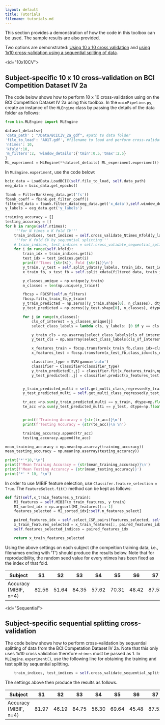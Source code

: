 ```yaml
---
layout: default
title: Tutorials 
filename: tutorials.md
---
```

This section provides a demonstration of how the code in this toolbox can be used. The sample results are also provided. 

Two options are demonstrated: <a href="#10x10CV">Using 10 x 10 cross validation</a> and <a href="#Sequential">using 1x10 cross-validation using a sequential spliting of data</a>.

<id="10x10CV">
## Subject-specific 10 x 10 cross-validation on BCI Competition Dataset IV 2a
The code below shows how to perform 10 x 10 cross-validation using on the BCI Competition Dataset IV 2a using this toolbox. In the `mainPipeline.py`, create an instance of the `MLEngine` class by passing the details of the data folder as follows:

```python
from bin.MLEngine import MLEngine

dataset_details={
'data_path' : "/Data/BCICIV_2a_gdf", #path to data folder 
'file_to_load': 'A01T.gdf', #filename to load and perform cross-validation
'ntimes': 10,
'kfold':10,
'm_filters':2, 'window_details':{'tmin':0.5,'tmax':2.5}
}
ML_experiment = MLEngine(**dataset_details) ML_experiment.experiment()
```

In `MLEngine.experiment`, use the code below:

```python
bcic_data = LoadData.LoadBCIC(self.file_to_load, self.data_path)
eeg_data = bcic_data.get_epochs()

fbank = FilterBank(eeg_data.get('fs'))
fbank_coeff = fbank.get_filter_coeff()
filtered_data = fbank.filter_data(eeg_data.get('x_data'),self.window_details)
y_labels = eeg_data.get('y_labels')

training_accuracy = []
testing_accuracy = []
for k in range(self.ntimes):
    '''for N times x K fold CV'''
    train_indices, test_indices = self.cross_validate_Ntimes_Kfold(y_labels,ifold=k)
    '''for K fold CV by sequential splitting'''
    # train_indices, test_indices = self.cross_validate_sequential_split(y_labels)
    for i in range(self.kfold):
        train_idx = train_indices.get(i)
        test_idx = test_indices.get(i)
        print(f'Times {str(k)}, Fold {str(i)}\n')
        y_train, y_test = self.split_ydata(y_labels, train_idx, test_idx)
        x_train_fb, x_test_fb = self.split_xdata(filtered_data, train_idx, test_idx)

        y_classes_unique = np.unique(y_train)
        n_classes = len(np.unique(y_train))

        fbcsp = FBCSP(self.m_filters)
        fbcsp.fit(x_train_fb,y_train)
        y_train_predicted = np.zeros((y_train.shape[0], n_classes), dtype=np.float)
        y_test_predicted = np.zeros((y_test.shape[0], n_classes), dtype=np.float)

        for j in range(n_classes):
            cls_of_interest = y_classes_unique[j]
            select_class_labels = lambda cls, y_labels: [0 if y == cls else 1 for y in y_labels]

            y_train_cls = np.asarray(select_class_labels(cls_of_interest, y_train))
            y_test_cls = np.asarray(select_class_labels(cls_of_interest, y_test))

            x_features_train = fbcsp.transform(x_train_fb,class_idx=cls_of_interest)
            x_features_test = fbcsp.transform(x_test_fb,class_idx=cls_of_interest)

            classifier_type = SVR(gamma='auto')
            classifier = Classifier(classifier_type)
            y_train_predicted[:,j] = classifier.fit(x_features_train,np.asarray(y_train_cls,dtype=np.float))
            y_test_predicted[:,j] = classifier.predict(x_features_test)


        y_train_predicted_multi = self.get_multi_class_regressed(y_train_predicted)
        y_test_predicted_multi = self.get_multi_class_regressed(y_test_predicted)

        tr_acc =np.sum(y_train_predicted_multi == y_train, dtype=np.float) / len(y_train)
        te_acc =np.sum(y_test_predicted_multi == y_test, dtype=np.float) / len(y_test)


        print(f'Training Accuracy = {str(tr_acc)}\n')
        print(f'Testing Accuracy = {str(te_acc)}\n \n')

        training_accuracy.append(tr_acc)
        testing_accuracy.append(te_acc)

mean_training_accuracy = np.mean(np.asarray(training_accuracy))
mean_testing_accuracy = np.mean(np.asarray(testing_accuracy))

print('*'*10,'\n')
print(f'Mean Training Accuracy = {str(mean_training_accuracy)}\n')
print(f'Mean Testing Accuracy = {str(mean_testing_accuracy)}')
print('*' * 10, '\n')
```

In order to use MIBIF feature selection, use `Classifer.feature_selection = True`. The `FeatureSelect.fit()` method can be kept as follows:

```python    
def fit(self,x_train_features,y_train):
    MI_features = self.MIBIF(x_train_features, y_train)
    MI_sorted_idx = np.argsort(MI_features)[::-1]
    features_selected = MI_sorted_idx[:self.n_features_select]

    paired_features_idx = self.select_CSP_pairs(features_selected, self.n_csp_pairs)
    x_train_features_selected = x_train_features[:, paired_features_idx]
    self.features_selected_indices = paired_features_idx

    return x_train_features_selected
```

Using the above settings on each subject (the compeition training data, i.e., filenames ending with 'T') should produce the results below. Note that for reproducibility, the random seed value for every ntimes has been fixed as the index of that fold.

Subject | S1 | S2 | S3 | S4 | S5 | S6 | S7 | S8 | S9 | Mean 
--------|----|----|----|----|----|----|----|----|----|------
Accuracy (MIBIF, n=4) | 82.56 | 51.64 | 84.35 | 57.62 | 70.31 | 48.42 | 87.53 | 85.11 | 84.03 | 72.40

<id="Sequential">
## Subject-specific sequential splitting cross-validation
The code below shows how to perform cross-validation by sequential splitting of data from the BCI Competation Dataset IV 2a. Note that this only uses 1x10 cross validation therefore `ntimes` must be passed as 1. In `MLEngine.experiment()`, use the following line for obtaining the training and test split by sequential splitting.

```python
    train_indices, test_indices = self.cross_validate_sequential_split(y_labels)
```

The settings above then produce the results as follows.

Subject | S1 | S2 | S3 | S4 | S5 | S6 | S7 | S8 | S9 | Mean 
--------|----|----|----|----|----|----|----|----|----|------
Accuracy (MIBIF, n=4) | 81.97 | 46.19 | 84.75 | 56.30 | 69.64 | 45.48 | 87.51 | 84.99 | 82.92 | 71.08